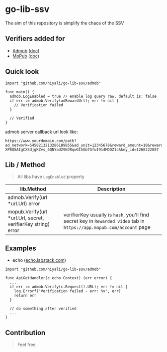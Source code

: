 # go-lib-ssv
The aim of this repository is simplify the chaos of the SSV

## Verifiers added for

* [Admob](https://admob.google.com/home/) ([doc](https://developers.google.com/admob/android/rewarded-video-ssv))
* [MoPub](https://app.mopub.com/) ([doc](https://developers.mopub.com/publishers/android/rewarded-video/#4-configure-the-callback-server))

## Quick look

```golang
import "github.com/hiyali/go-lib-ssv/admob"

func main() {
  admob.LogEnabled = true // enable log query raw, default is: false
  if err := admob.Verify(adRewardUrl); err != nil {
    // Verification failed
  }

  // Verified
}
```

admob server callback url look like:
```
https://www.yourdomain.com/path?ad_network=5450213213286189855&ad_unit=12345678&reward_amount=10&reward_item=coins×tamp=1507770365237823&transaction_id=1234567890ABCDEF1234567890ABCDEF&user_id=1234567&signature=MEUCIQDGx44BZgQU6TU4iYEo1nyzh3NgDEvqNAUXlax-XPBQ5AIgCXSdjgKZvs_6QNYad29NJRqwGIhGb7GfuI914MDDZ1c&key_id=1268222887
```

## Lib / Method

> All libs have `LogEnabled` property

| lib.Method | Description |
| --- | --- |
| admob.Verify(url *url.Url) error | |
| mopub.Verify(url *url.Url, secret, verifierKey string) error | verifierKey usually is `hash`, you'll find secret key in `Rewarded video` tab in `https://app.mopub.com/account` page |

## Examples

* echo ([echo.labstack.com](https://echo.labstack.com))

```golang
import "github.com/hiyali/go-lib-ssv/admob"

func ApiGetHandler(c echo.Context) (err error) {
  ...
  if err := admob.Verify(c.Request().URL); err != nil {
    log.Errorf("Verification failed - err: %v", err)
    return err
  }

  // do something after verified
  ...
}
```

## Contribution
> Feel free
